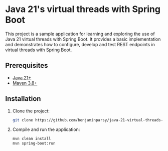 # Java 21's virtual threads with Spring Boot

This project is a sample application for learning and exploring the use of Java 21 virtual threads with Spring Boot. 
It provides a basic implementation and demonstrates how to configure, develop and test REST endpoints in virtual threads with Spring Boot.

## Prerequisites

- [Java 21+](https://adoptopenjdk.net/)
- [Maven 3.8+](https://maven.apache.org/)

## Installation

1. Clone the project:

   ```bash
   git clone https://github.com/benjaminparsy/java-21-virtual-threads-spring-boot
   ```

2. Compile and run the application:

   ```bash
   mvn clean install
   mvn spring-boot:run
   ```